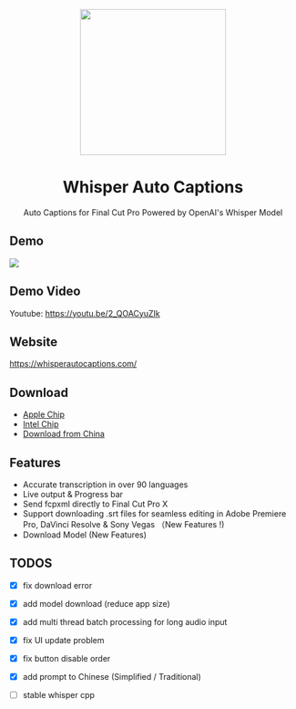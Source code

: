 <p align="center">
    <img height="256" src="https://github.com/shaishaicookie/fcpx-auto-captions/blob/main/Whisper%20Auto%20Captions/Assets.xcassets/AppIcon.appiconset/1024.png" />
</p>
<h1 align="center">Whisper Auto Captions</h1>
<p align="center">Auto Captions for Final Cut Pro Powered by OpenAI's Whisper Model</p>

## Demo 
<img src="demo.gif">

## Demo Video
Youtube: [https://youtu.be/2_QOACyuZIk
](https://youtu.be/n1qMG87aJcw)
## Website
https://whisperautocaptions.com/


## Download
* [Apple Chip](https://drive.google.com/file/d/1RGnyiPTWGtHn8hSHElsB72gZtx9nSAXQ/view?usp=sharing)
* [Intel Chip](https://drive.google.com/file/d/1AgU3_XNimv1Z_pE5VeFYyhG9O_eFaina/view?usp=sharing) 
* [Download from China](https://vu3mopq3x8.feishu.cn/docx/Go9IdrSkpochcoxpgHfcl7nhn2d)

## Features
* Accurate transcription in over 90 languages
* Live output & Progress bar
* Send fcpxml directly to Final Cut Pro X
* Support downloading .srt files for seamless editing in Adobe Premiere Pro, DaVinci Resolve & Sony Vegas （New Features !)
* Download Model (New Features)


## TODOS
- [x] fix download error
- [x] add model download (reduce app size)
- [x] add multi thread batch processing for long audio input
- [x] fix UI update problem
- [x] fix button disable order
- [x] add prompt to Chinese (Simplified / Traditional)
- [ ] stable whisper cpp





